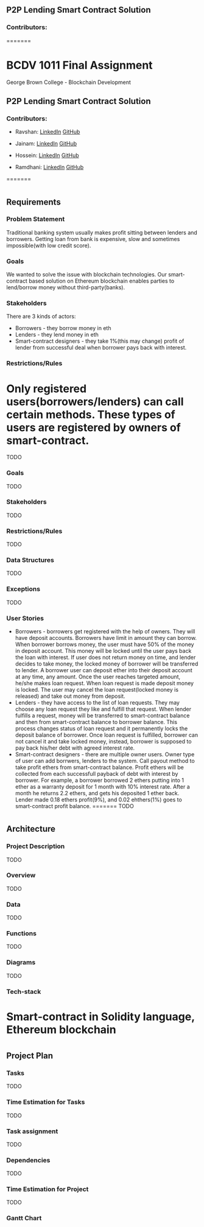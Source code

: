   

## P2P Lending Smart Contract Solution


### Contributors:

=======

# BCDV 1011 Final Assignment

  

George Brown College - Blockchain Development

  

## P2P Lending Smart Contract Solution

  

### Contributors:

  

- Ravshan: [LinkedIn](https://www.linkedin.com/in/rmakhmadaliev/) [GitHub](https://github.com/Ravshann)

- Jainam: [LinkedIn](https://www.linkedin.com/in/jainmshah/) [GitHub](https://github.com/naxer-12)

- Hossein: [LinkedIn](https://www.linkedin.com/in/hossein-hesami-ccnsp-ceh-5a565b78/) [GitHub](https://github.com/DarioHesami)

- Ramdhani: [LinkedIn](https://www.linkedin.com/in/ramdhaniharis/) [GitHub](https://github.com/rumjuice)

=======

#
## Requirements

### Problem Statement
Traditional banking system usually makes profit sitting between lenders and borrowers. Getting loan from bank is expensive, slow and sometimes impossible(with low credit score).   
### Goals
We wanted to solve the issue with blockchain technologies. Our smart-contract based solution on Ethereum blockchain enables parties to lend/borrow money without third-party(banks). 
### Stakeholders
There are 3 kinds of actors: 
* Borrowers - they borrow money in eth
* Lenders - they lend money in eth
* Smart-contract designers - they take 1%(this may change) profit of lender from successful deal when borrower pays back with interest.
### Restrictions/Rules
Only registered users(borrowers/lenders) can call certain methods. These types of users are registered by owners of smart-contract. 
=======
TODO

### Goals
TODO
### Stakeholders
TODO
### Restrictions/Rules
TODO
### Data Structures
TODO
### Exceptions
TODO
### User Stories
* Borrowers - borrowers get registered with the help of owners. They will have deposit accounts. Borrowers have limit in amount they can borrow. When borrower borrows money, the user must have 50% of the money in deposit account. This money will be locked until the user pays back the loan with interest. If user does not return money on time, and lender decides to take money, the locked money of borrower will be transferred to lender. A borrower user can deposit ether into their deposit account at any time, any amount. Once the user reaches targeted amount, he/she makes loan request. When loan request is made deposit money is locked. The user may cancel the loan request(locked money is released) and take out money from deposit.   
* Lenders - they have access to the list of loan requests. They may choose any loan request they like and fulfill that request. When lender fulfills a request, money will be transferred to smart-contract balance and then from smart-contract balance to borrower balance. This process changes status of loan request and it permanently locks the deposit balance of borrower. Once loan request is fulfilled, borrower can not cancel it and take locked money, instead, borrower is supposed to pay back his/her debt with agreed interest rate. 
* Smart-contract designers - there are multiple owner users. Owner type of user can add borrwers, lenders to the system. Call payout method to take profit ethers from smart-contract balance. Profit ethers will be collected from each successfull payback of debt with interest by borrower. For example, a borrower borrowed 2 ethers putting into 1 ether as a warranty deposit for 1 month with 10% interest rate. After a month he returns 2.2 ethers, and gets his deposited 1 ether back. Lender made 0.18 ethers profit(9%), and 0.02 ehthers(1%) goes to smart-contract profit balance. 
=======
TODO
#

## Architecture

### Project Description
TODO
### Overview
TODO
### Data
TODO
### Functions
TODO
### Diagrams
TODO
### Tech-stack
Smart-contract in Solidity language, Ethereum blockchain
=======
#

## Project Plan

### Tasks
TODO
### Time Estimation for Tasks
TODO
### Task assignment
TODO
### Dependencies
TODO
### Time Estimation for Project 
TODO
### Gantt Chart